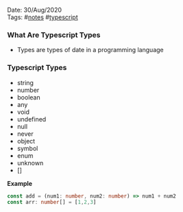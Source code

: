 Date: 30/Aug/2020  
Tags: #[notes](notes.md) #[typescript](typescript.md)

### What Are Typescript Types
* Types are types of date in a programming language

### Typescript Types
* string
* number
* boolean
* any
* void
* undefined
* null
* never
* object
* symbol
* enum
* unknown
* []

**Example**

```typescript
const add = (num1: number, num2: number) => num1 + num2
const arr: number[] = [1,2,3]
```
